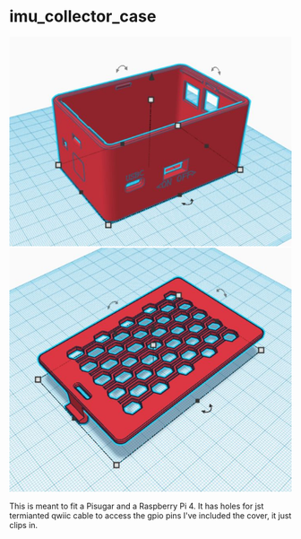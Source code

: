 # imu_collector_case
![This is an image the case](https://github.com/JeffPHenry/imu_collector/blob/main/1khzraspibox.JPG)
![This is an image of the case cover](https://github.com/JeffPHenry/imu_collector/blob/main/1khzraspiboxcover.JPG)

This is meant to fit a Pisugar and a Raspberry Pi 4. 
It has holes for jst termianted qwiic cable to access the gpio pins
I've included the cover, it just clips in. 
